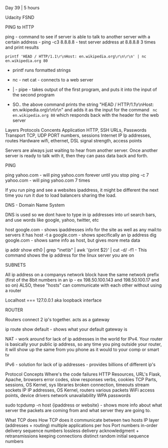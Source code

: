 Day 39 | 5 hours

Udacity FSND

PING to HTTP

ping - command to see if server is able to talk to another server with a certain address
    - ping -c3 8.8.8.8 - test server address at 8.8.8.8 3 times and print results
```
printf 'HEAD / HTTP/1.1\r\nHost: en.wikipedia.org\r\n\r\n' | nc en.wikipedia.org 80
```
- printf runs formatted strings
- nc - net cat - connects to a web server
- | - pipe - takes output of the first program, and puts it into the input of the second program

- SO.. the above command prints the string "HEAD / HTTP/1.1\r\nHost: en.wikipedia.org\r\n\r\n" and adds it as the input for the command ``` nc en.wikipedia.org 80``` which responds back with the header for the web server

Layers               Protocols               Concents
Application         HTTP, SSH               URLs, Passwords
Transport           TCP, UDP                PORT numbers, sessions
Internet            IP                      Ip addresses, routes
Hardware            wifi, ethernet, DSL     signal strength, access points

Servers are always just waiting to hear from another server. Once another server is ready to talk with it, then they can pass data back and forth.

PING

ping yahoo.com - will ping yahoo.com forever until you stop
ping -c 7 yahoo.com - will ping yahoo.com 7 times

If you run ping and see a websites ipaddress, it might be different the next time you run it due to load balancers sharing the load.

DNS - Domain Name System

DNS is used so we dont have to type in ip addresses into url search bars, and use words like google, yahoo, twitter, etc

host google.com - shows ipaddresses info for the site as well as any mail:to servers it has
host -t a google.com - shows specifically an ip address
dig google.com - shows same info as host, but gives more meta data

ip addr show eth0 | grep "inet\b" | awk '{print $2}' | cut -d/ -f1
    - This command shows the ip address for the linux server you are on


SUBNETS

All ip address on a companys network block have the same network prefix (first of the 8bit numbers in an ip - ex 198.50.100.143 and 198.50.100.17 and so on)
ALSO, these "hosts" can communicate with each other without using a router

Localhost === 127.0.0.1 aka loopback interface

ROUTER

Routers connect 2 ip's together. acts as a gateway

ip route show default - shows what your default gateway is

NAT - work around for lack of ip addresses in the world for IPv4. Your router is basically your public ip address, so any time you ping outside your router, it will show up the same from you phone as it would to your comp or smart tv

IPv6 - solution for lack of ip addresses - provides billions of different ip's

Protocol            Concepts                Where's the code            failures
HTTP                Resources, URL's        Flask, Apache, browsers     error codes, slow responses
                    verbs, cookies
TCP                 Parts, sessions,        OS Kernel, sys libraries    broken connection, timeouts
                    stream sockets
IP                  IP addresses,           OS Kernel, routers          various
                    packets
WiFi                access points,          device drivers              network unavailability
                    WPA passwords

sudo tcpdump -n host {ipaddress or website} - shows more info about what server the packets are coming from and what server they are going to.

What TCP does                                       How TCP does it
communicate between two hosts                       IP layer (addresses + routing)
multiple applications per hos                       Port numbers
in-order delivery                                   sequence numbers
lossless delivery                                   acknowledgment + retransmissions 
keeping connections distinct                        random initial sequence numbers
